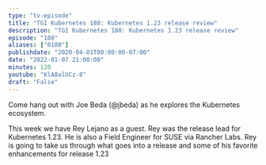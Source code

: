 ```yaml
---
type: "tv-episode"
title: "TGI Kubernetes 180: Kubernetes 1.23 release review"
description: "TGI Kubernetes 180: Kubernetes 1.23 release review"
episode: "180"
aliases: ["0180"]
publishdate: "2020-04-01T00:00:00-07:00"
date: "2022-01-07 21:00:00"
minutes: 120
youtube: "KlA8alUCz-8"
draft: "False"
---
```


Come hang out with Joe Beda (@jbeda) as he explores the Kubernetes ecosystem.

This week we have Rey Lejano as a guest.  Rey was the release lead for Kubernetes 1.23.  He is also a Field Engineer for SUSE via Rancher Labs.  Rey is going to take us through what goes into a release and some of his favorite enhancements for release 1.23